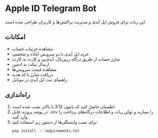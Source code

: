 # Apple ID Telegram Bot

این ربات برای فروش اپل آیدی و مدیریت تراکنش‌ها و کاربران طراحی شده است.

## امکانات
- مشاهده جزئیات حساب
- خرید اپل آیدی با دو سرویس آماده و شخصی
- شارژ حساب از طریق درگاه زرین‌پال، آیدی‌پی و کارت به کارت
- ارسال تیکت به ادمین
- مشاهده قیمت سرویس‌ها
- دریافت شارژ با کد هدیه
- راهنمای ثبت اپل آیدی در موبایل

## راه‌اندازی
1. اطمینان حاصل کنید که پایتون 3.12 یا بالاتر نصب شده است.
2. در پوشه پروژه، فایل `.env` را بسازید و توکن ربات و اطلاعات درگاه‌های پرداخت را وارد کنید.
3. برای نصب وابستگی‌ها از دستور زیر استفاده کنید:
   ```bash
   pip install -r requirements.txt

